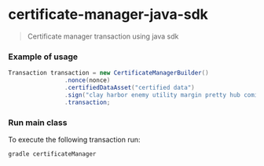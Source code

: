 # certificate-manager-java-sdk

> Certificate manager transaction using java sdk

### Example of usage

```java
Transaction transaction = new CertificateManagerBuilder()
                .nonce(nonce)
                .certifiedDataAsset("certified data")
                .sign("clay harbor enemy utility margin pretty hub comic piece aerobic umbrella acquire")
                .transaction;
```

### Run main class
To execute the following transaction run:
 
 `gradle certificateManager`